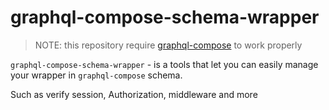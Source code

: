 # graphql-compose-schema-wrapper

>NOTE: this repository require [graphql-compose](https://github.com/nodkz/graphql-compose) to work properly

`graphql-compose-schema-wrapper` - is a tools that let you can easily manage your wrapper in `graphql-compose` schema.

Such as verify session, Authorization, middleware and more

## 